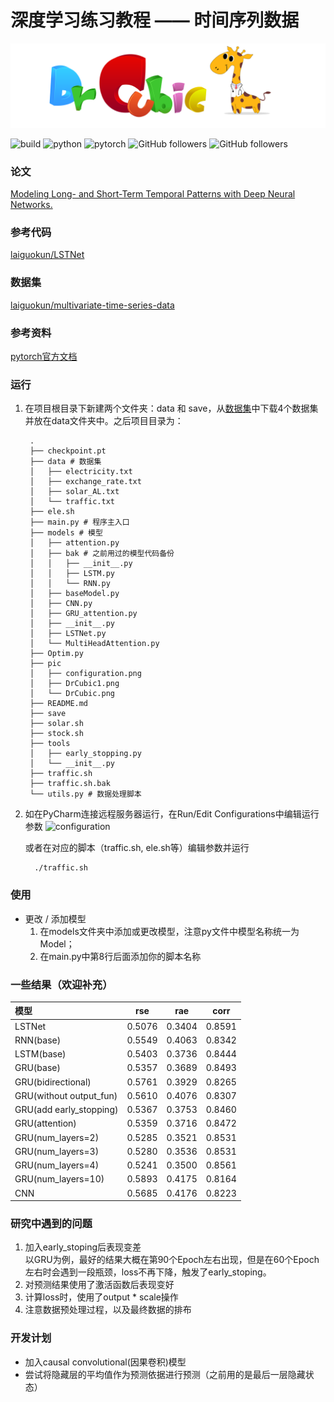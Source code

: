 # 深度学习练习教程 —— 时间序列数据

<p align="center">

![DrCubic](./pic/DrCubic1.png)

</p>

![build](https://img.shields.io/badge/build-passing-brightgreen)
![python](https://img.shields.io/badge/python-v3.5.2-blue)
![pytorch](https://img.shields.io/badge/pytorch-v1.1.0-blue)
![GitHub followers](https://img.shields.io/github/followers/Liut2016?style=social)
![GitHub followers](https://img.shields.io/github/followers/Liut2016?label=Follow&style=social)

### 论文
[Modeling Long- and Short-Term Temporal Patterns with Deep Neural Networks.](https://arxiv.org/abs/1703.07015)

### 参考代码
[laiguokun/LSTNet](https://github.com/laiguokun/LSTNet)

### 数据集
[laiguokun/multivariate-time-series-data](https://github.com/laiguokun/multivariate-time-series-data)

### 参考资料
[pytorch官方文档](https://pytorch.apachecn.org/docs/1.2/)



### 运行
1. 在项目根目录下新建两个文件夹：data 和 save，从[数据集](https://github.com/laiguokun/multivariate-time-series-data)中下载4个数据集并放在data文件夹中。之后项目目录为：
   ```angular2html
    .
    ├── checkpoint.pt
    ├── data # 数据集
    │   ├── electricity.txt
    │   ├── exchange_rate.txt
    │   ├── solar_AL.txt
    │   └── traffic.txt
    ├── ele.sh
    ├── main.py # 程序主入口
    ├── models # 模型
    │   ├── attention.py
    │   ├── bak # 之前用过的模型代码备份
    │   │   ├── __init__.py
    │   │   ├── LSTM.py
    │   │   └── RNN.py
    │   ├── baseModel.py
    │   ├── CNN.py
    │   ├── GRU_attention.py
    │   ├── __init__.py
    │   ├── LSTNet.py
    │   └── MultiHeadAttention.py
    ├── Optim.py
    ├── pic
    │   ├── configuration.png
    │   ├── DrCubic1.png
    │   └── DrCubic.png
    ├── README.md
    ├── save
    ├── solar.sh
    ├── stock.sh
    ├── tools
    │   ├── early_stopping.py
    │   └── __init__.py
    ├── traffic.sh
    ├── traffic.sh.bak
    └── utils.py # 数据处理脚本
    ```

2. 如在PyCharm连接远程服务器运行，在Run/Edit Configurations中编辑运行参数
    ![configuration](./pic/configuration.png)

    或者在对应的脚本（traffic.sh, ele.sh等）编辑参数并运行
    ```angular2html
      ./traffic.sh
    ```

### 使用
- 更改 / 添加模型  
    1. 在models文件夹中添加或更改模型，注意py文件中模型名称统一为Model；
    2. 在main.py中第8行后面添加你的脚本名称
    
### 一些结果（欢迎补充）
| 模型 | rse | rae | corr |
| :--- | :---: | :---: | :---: |
|LSTNet|0.5076|0.3404|0.8591|
|RNN(base)|0.5549|0.4063|0.8342|
|LSTM(base)|0.5403|0.3736|0.8444|
|GRU(base)|0.5357|0.3689|0.8493|
|GRU(bidirectional)|0.5761|0.3929|0.8265|
|GRU(without output_fun)|0.5610|0.4076|0.8307|
|GRU(add early_stopping)|0.5367|0.3753|0.8460|
|GRU(attention)|0.5359|0.3716|0.8472|
|GRU(num_layers=2)|0.5285|0.3521|0.8531|
|GRU(num_layers=3)|0.5280|0.3536|0.8531|
|GRU(num_layers=4)|0.5241|0.3500|0.8561|
|GRU(num_layers=10)|0.5893|0.4175|0.8164|
|CNN|0.5685|0.4176|0.8223|

### 研究中遇到的问题
1. 加入early_stoping后表现变差  
    以GRU为例，最好的结果大概在第90个Epoch左右出现，但是在60个Epoch左右时会遇到一段瓶颈，loss不再下降，触发了early_stoping。
2. 对预测结果使用了激活函数后表现变好
3. 计算loss时，使用了output * scale操作
4. 注意数据预处理过程，以及最终数据的排布

### 开发计划
- 加入causal convolutional(因果卷积)模型
- 尝试将隐藏层的平均值作为预测依据进行预测（之前用的是最后一层隐藏状态）